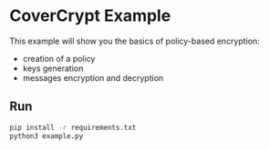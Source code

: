 # CoverCrypt Example

This example will show you the basics of policy-based encryption:

- creation of a policy
- keys generation
- messages encryption and decryption

## Run

```bash
pip install -r requirements.txt
python3 example.py
```
